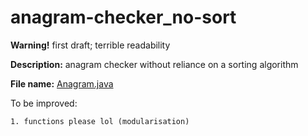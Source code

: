 # anagram-checker_no-sort
**Warning!** first draft; terrible readability

**Description:** anagram checker without reliance on a sorting algorithm

**File name:** [Anagram.java](Anagram.java)

To be improved:

	1. functions please lol (modularisation)

